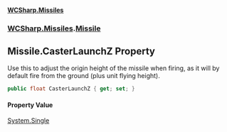 #### [WCSharp\.Missiles](README.md 'README')
### [WCSharp\.Missiles](WCSharp.Missiles.md 'WCSharp\.Missiles').[Missile](WCSharp.Missiles.Missile.md 'WCSharp\.Missiles\.Missile')

## Missile\.CasterLaunchZ Property

Use this to adjust the origin height of the missile when firing, as it will by default fire from the ground \(plus unit flying height\)\.

```csharp
public float CasterLaunchZ { get; set; }
```

#### Property Value
[System\.Single](https://learn.microsoft.com/en-us/dotnet/api/system.single 'System\.Single')